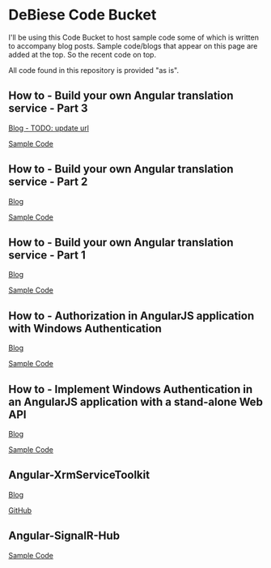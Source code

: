 DeBiese Code Bucket
===================

I'll be using this Code Bucket to host sample code some of which is written to accompany blog posts.
Sample code/blogs that appear on this page are added at the top. So the recent code on top.

All code found in this repository is provided "as is". 

## How to - Build your own Angular translation service - Part 3

[Blog - TODO: update url](https://spikesapps.wordpress.com/)

[Sample Code](https://github.com/DeBiese/DeBiese-Code-Bucket/tree/master/Sample%20Code/DeBiese.NgResources.Part3)

## How to - Build your own Angular translation service - Part 2

[Blog](https://spikesapps.wordpress.com/2016/10/18/how-to-build-your-own-angular-translation-service-part-2/)

[Sample Code](https://github.com/DeBiese/DeBiese-Code-Bucket/tree/master/Sample%20Code/DeBiese.NgResources.Part2)

## How to - Build your own Angular translation service - Part 1

[Blog](https://spikesapps.wordpress.com/2016/09/30/how-to-build-your-own-angular-translation-service-part-1/)

[Sample Code](https://github.com/DeBiese/DeBiese-Code-Bucket/tree/master/Sample%20Code/DeBiese.NgResources.Part1)

## How to - Authorization in AngularJS application with Windows Authentication

[Blog](https://spikesapps.wordpress.com/2016/09/20/how-to-authorization-in-angularjs-application-with-windows-authentication/)

[Sample Code](https://github.com/DeBiese/DeBiese-Code-Bucket/tree/master/Sample%20Code/DeBiese.Authorization)

## How to - Implement Windows Authentication in an AngularJS application with a stand-alone Web API

[Blog](https://spikesapps.wordpress.com/2016/09/08/how-to-implement-windows-authentication-in-an-angularjs-application-with-a-stand-alone-web-api/)

[Sample Code](https://github.com/DeBiese/DeBiese-Code-Bucket/tree/master/Sample%20Code/DeBiese.WinAuth)

## Angular-XrmServiceToolkit

[Blog](https://spikesapps.wordpress.com/2015/10/25/angular-spa-in-dynamics-crm-ngxrmservicetoolkit/)

[GitHub](https://github.com/DeBiese/Angular-XrmServiceToolkit)

## Angular-SignalR-Hub

[Sample Code](https://github.com/DeBiese/DeBiese-Code-Bucket/tree/master/Sample%20Code/Spikes.RubenB.SignalR)

 